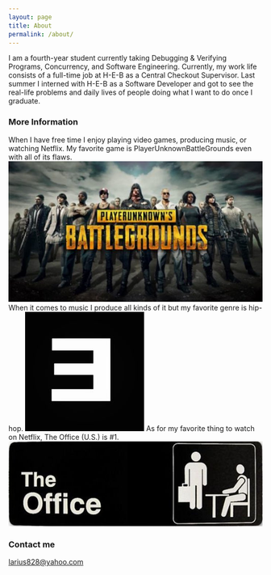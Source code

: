 ```yaml
---
layout: page
title: About
permalink: /about/
---
```


I am a fourth-year student currently taking Debugging & Verifying Programs, Concurrency, and Software Engineering. Currently, my work life consists of a full-time job at H-E-B as a Central Checkout Supervisor. Last summer I interned with H-E-B as a Software Developer and got to see the real-life problems and daily lives of people doing what I want to do once I graduate. 

### More Information

When I have free time I enjoy playing video games, producing music, or watching Netflix. My favorite game is PlayerUnknownBattleGrounds even with all of its flaws. 
![PUBG](/assets/pubg.jpg) 
When it comes to music I produce all kinds of it but my favorite genre is hip-hop. 
![Eminem](/assets/eminem.jpg) 
As for my favorite thing to watch on Netflix, The Office (U.S.) is #1. 
![The Office](/assets/office.jpg)

### Contact me

[larius828@yahoo.com](mailto:larius828@yahoo.com)